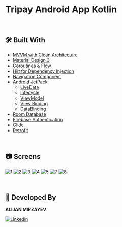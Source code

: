 # Tripay Android App Kotlin

</br>

## 🛠 Built With
- [MVVM with Clean Architecture](https://www.toptal.com/android/android-apps-mvvm-with-clean-architecture) 
- [Material Design 3](https://m3.material.io/)
- [Coroutines & Flow](https://developer.android.com/kotlin/flow)
- [Hilt for Dependency Injection](https://developer.android.com/training/dependency-injection/hilt-android)
- [Navigation Component](https://developer.android.com/guide/navigation/navigation-getting-started)
- [Android JetPack](https://developer.android.com/jetpack)
    - [LiveData](https://developer.android.com/topic/libraries/architecture/livedata)
    - [Lifecycle](https://developer.android.com/topic/libraries/architecture/lifecycle)
    - [ViewModel](https://developer.android.com/topic/libraries/architecture/viewmodel)
    - [View Binding](https://developer.android.com/topic/libraries/view-binding)
    - [DataBinding](https://developer.android.com/topic/libraries/view-binding)
- [Room Database](https://developer.android.com/training/data-storage/room)
- [Firebase Authentication](https://firebase.google.com/docs/auth)
- [Glide](https://github.com/bumptech/glide)
- [Retrofit](https://square.github.io/retrofit)

</br>

## 📷 Screens
![1](https://github.com/alijanmirzayev/TriPay_Android_App/assets/117976622/00552575-47f2-43ce-b01b-53f36738be31)
![2](https://github.com/alijanmirzayev/TriPay_Android_App/assets/117976622/56b25d16-8f85-43d5-ad8d-004d922869ad)
![3](https://github.com/alijanmirzayev/TriPay_Android_App/assets/117976622/215a57d5-6cb6-4c54-a081-267ae0e8463e)
![4](https://github.com/alijanmirzayev/TriPay_Android_App/assets/117976622/fa89667c-23ac-4c7e-a8df-d8832a856061)
![5](https://github.com/alijanmirzayev/TriPay_Android_App/assets/117976622/c4579651-1662-4d01-9b95-ac5cc4ac8cde)
![7](https://github.com/alijanmirzayev/TriPay_Android_App/assets/117976622/ca759145-fe63-44fa-bbaa-d17eed3c4ea7)
![8](https://github.com/alijanmirzayev/TriPay_Android_App/assets/117976622/ae5d6357-014c-4250-9da7-804bf6d56025)


</br>

## 👨 Developed By 

**ALIJAN MIRZAYEV**

[![Linkedin](https://www.vectorlogo.zone/logos/linkedin/linkedin-icon.svg)](https://www.linkedin.com/in/alijan-mirzayev/)
